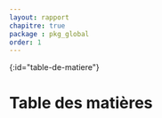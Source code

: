 ```yaml
---
layout: rapport
chapitre: true
package : pkg_global
order: 1
---
```





{:id="table-de-matiere"}
# Table des matières


